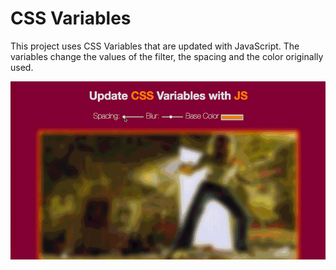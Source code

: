 # CSS Variables
  This project uses CSS Variables that are updated with JavaScript.
  The variables change the values of the filter, the spacing and the color originally used.

<img src="https://github.com/TheManuGarcia/CSSVariables/blob/master/Project.gif">
